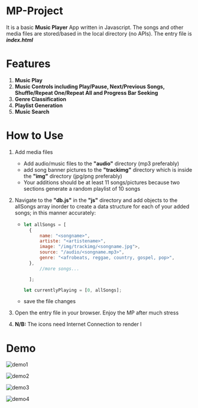 # MP-Project

It is a basic **Music Player** App written in Javascript. The songs and other media files are stored/based in the local directory (no APIs). The entry file is **_index.html_**

# Features

1. **Music Play**
2. **Music Controls including Play/Pause, Next/Previous Songs, Shuffle/Repeat One/Repeat All and Progress Bar Seeking**
3. **Genre Classification**
4. **Playlist Generation**
5. **Music Search**

# How to Use

1. Add media files
   - Add audio/music files to the **"audio"** directory (mp3 preferably)
   - add song banner pictures to the **"trackimg"** directory which is inside the **"img"** directory (jpg/png preferably)
   - Your additions should be at least 11 songs/pictures because two sections generate a random playlist of 10 songs
2. Navigate to the **"db.js"** in the **"js"** directory and add objects to the allSongs array inorder to create a data structure for each of your added songs; in this manner accurately:

   - ```JavaScript
     let allSongs = [
       {
           name: "<songname>",
           artiste: "<artistename>",
           image: "/img/trackimg/<songname.jpg">,
           source: "/audio/<songname.mp3>",
           genre: "<afrobeats, reggae, country, gospel, pop>",
       },
           //more songs...

       ];

     let currentlyPlaying = [0, allSongs];

     ```

   - save the file changes

3. Open the entry file in your browser. Enjoy the MP after much stress

4. **N/B:** The icons need Internet Connection to render
l
# Demo

![demo1](https://github.com/ikeicg/MP-Project/blob/demoimg/demo1.png?raw=true)

![demo2](https://github.com/ikeicg/MP-Project/blob/demoimg/demo2.png)

![demo3](https://github.com/ikeicg/MP-Project/blob/demoimg/demo3.png)

![demo4](https://github.com/ikeicg/MP-Project/blob/demoimg/demo4.png)
